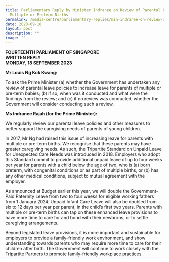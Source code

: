 ```yaml
---
title: Parliamentary Reply by Minister Indranee on Review of Parental Leave for
  Multiple or Preterm Births
permalink: /media-centre/parliamentary-replies/min-indranee-on-review-of-pl-for-multiple-or-preterm-births/
date: 2023-09-18
layout: post
description: ""
image: ""
---
```

**FOURTEENTH PARLIAMENT OF SINGAPORE**  
**WRITTEN REPLY**  
**MONDAY, 18 SEPTEMBER 2023**

**Mr Louis Ng Kok Kwang:**
 
To ask the Prime Minister (a) whether the Government has undertaken any review of parental leave policies to increase leave for parents of multiple or pre-term babies; (b) if so, when was it conducted and what were the findings from the review; and (c) if no review was conducted, whether the Government will consider conducting such a review.

**Ms Indranee Rajah (for the Prime Minister):**  

We regularly review our parental leave policies and other measures to better support the caregiving needs of parents of young children.

In 2017, Mr Ng had raised this issue of increasing leave for parents with multiple or pre-term births. We recognise that these parents may have greater
caregiving needs. As such, the Tripartite Standard on Unpaid Leave for Unexpected Care Needs was introduced in 2018. Employers who adopt this
Standard commit to provide additional unpaid leave of up to four weeks per year for parents with a child below the age of two, who is (a) born preterm, with
congenital conditions or as part of multiple births, or (b) has any other medical conditions, subject to mutual agreement with the employer.

As announced at Budget earlier this year, we will double the Government-Paid Paternity Leave from two to four weeks for eligible working fathers from 1 January 2024. Unpaid Infant Care Leave will also be doubled from six to 12 days per year per parent, in the child’s first two years. Parents with multiple or pre-term births can tap on these enhanced leave provisions to have more time to care for and bond with their newborns, or to settle caregiving arrangements.

Beyond legislated leave provisions, it is more important and sustainable for employers to provide a family-friendly work environment, and show
understanding towards parents who may require more time to care for their children after birth. The Government will continue to work closely with the
Tripartite Partners to promote family-friendly workplace practices. 
